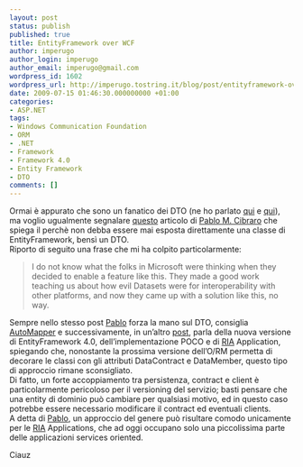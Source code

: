 ```yaml
---
layout: post
status: publish
published: true
title: EntityFramework over WCF
author: imperugo
author_login: imperugo
author_email: imperugo@gmail.com
wordpress_id: 1602
wordpress_url: http://imperugo.tostring.it/blog/post/entityframework-over-wcf/
date: 2009-07-15 01:46:30.000000000 +01:00
categories:
- ASP.NET
tags:
- Windows Communication Foundation
- ORM
- .NET
- Framework
- Framework 4.0
- Entity Framework
- DTO
comments: []
---
```

<p>Ormai è appurato che sono un fanatico dei DTO (ne ho parlato <a title="Uso dei DTO (Data Transfer Object)" href="http://imperugo.tostring.it/Blog/Post/DTO-IL-e-Reflection-nelle-nostre-applicazioni" target="_blank">qui</a> e <a title="AutoMapper" href="http://imperugo.tostring.it/Blog/Post/DTO-e-AutoMapper" target="_blank">qui</a>), ma voglio ugualmente segnalare <a title="A bad idea to use EF entities over wcf" href="http://weblogs.asp.net/cibrax/archive/2009/06/25/a-bad-idea-ef-entities-over-wcf.aspx" rel="nofollow" target="_blank">questo</a> articolo di <a title="Pablo M. Cibraro" href="http://weblogs.asp.net/cibrax/default.aspx" rel="nofollow" target="_blank">Pablo M. Cibraro</a> che spiega il perchè non debba essere mai esposta direttamente una classe di EntityFramework, bensì un DTO.     <br />Riporto di seguito una frase che mi ha colpito particolarmente:</p>  <blockquote>   <p>I do not know what the folks in Microsoft were thinking when they decided to enable a feature like this. They made a good work teaching us about how evil Datasets were for interoperability with other platforms, and now they came up with a solution like this, no way.</p> </blockquote>  <p>Sempre nello stesso post <a title="Pablo M. Cibraro" href="http://weblogs.asp.net/cibrax/default.aspx" rel="nofollow" target="_blank">Pablo</a> forza la mano sul DTO, consiglia <a href="http://automapper.codeplex.com/" rel="nofollow" target="_blank">AutoMapper</a> e successivamente, in un’altro <a title="A bad idea use EF entities over wcf part II" href="http://weblogs.asp.net/cibrax/archive/2009/07/13/a-bad-idea-ef-entities-over-wcf-part-ii.aspx" rel="nofollow" target="_blank">post</a>, parla della nuova versione di EntityFramework 4.0, dell’implementazione POCO e di <a title="Rich Internet Application" href="http://it.wikipedia.org/wiki/Rich_Internet_application" rel="nofollow" target="_blank">RIA</a> Application, spiegando che, nonostante la prossima versione dell’O/RM permetta di decorare le classi con gli attributi DataContract e DataMember, questo tipo di approccio rimane sconsigliato.     <br />Di fatto, un forte accoppiamento tra persistenza, contract e client è particolarmente pericoloso per il versioning del servizio; basti pensare che una entity di dominio può cambiare per qualsiasi motivo, ed in questo caso potrebbe essere necessario modificare il contract ed eventuali clients.     <br />A detta di <a title="Pablo M. Cibraro" href="http://weblogs.asp.net/cibrax/default.aspx" rel="nofollow" target="_blank">Pablo</a>, un approccio del genere può risultare comodo unicamente per le <a title="Rich Internet Application" href="http://it.wikipedia.org/wiki/Rich_Internet_application" rel="nofollow" target="_blank">RIA</a> Applications, che ad oggi occupano solo una piccolissima parte delle applicazioni services oriented.</p>  <p>Ciauz</p>
